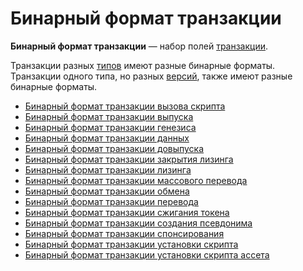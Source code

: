 # Бинарный формат транзакции

**Бинарный формат транзакции** — набор полей [транзакции](/ru/blockchain/transaction).

Транзакции разных [типов](/ru/blockchain/transaction-type) имеют разные бинарные форматы. Транзакции одного типа, но разных [версий](/ru/blockchain/transaction/transaction-version), также имеют разные бинарные форматы.

* [Бинарный формат транзакции вызова скрипта](/ru/blockchain/binary-format/transaction-binary-format/invoke-script-transaction-binary-format)
* [Бинарный формат транзакции выпуска](/ru/blockchain/binary-format/transaction-binary-format/issue-transaction-binary-format)
* [Бинарный формат транзакции генезиса](/ru/blockchain/binary-format/transaction-binary-format/genesis-transaction-binary-format)
* [Бинарный формат транзакции данных](/ru/blockchain/binary-format/transaction-binary-format/data-transaction-binary-format)
* [Бинарный формат транзакции довыпуска](/ru/blockchain/binary-format/transaction-binary-format/reissue-transaction-binary-format)
* [Бинарный формат транзакции закрытия лизинга](/ru/blockchain/binary-format/transaction-binary-format/lease-cancel-transaction-binary-format)
* [Бинарный формат транзакции лизинга](/ru/blockchain/binary-format/transaction-binary-format/lease-transaction-binary-format)
* [Бинарный формат транзакции массового перевода](/ru/blockchain/binary-format/transaction-binary-format/mass-transfer-transaction-binary-format)
* [Бинарный формат транзакции обмена](/ru/blockchain/binary-format/transaction-binary-format/exchange-transaction-binary-format)
* [Бинарный формат транзакции перевода](/ru/blockchain/binary-format/transaction-binary-format/transfer-transaction-binary-format)
* [Бинарный формат транзакции сжигания токена](/ru/blockchain/binary-format/transaction-binary-format/burn-transaction-binary-format)
* [Бинарный формат транзакции создания псевдонима](/ru/blockchain/binary-format/transaction-binary-format/alias-transaction-binary-format)
* [Бинарный формат транзакции спонсирования](/ru/blockchain/binary-format/transaction-binary-format/sponsor-fee-transaction-binary-format)
* [Бинарный формат транзакции установки скрипта](/ru/blockchain/binary-format/transaction-binary-format/set-script-transaction-binary-format)
* [Бинарный формат транзакции установки скрипта ассета](/ru/blockchain/binary-format/transaction-binary-format/set-asset-script-transaction-binary-format)
